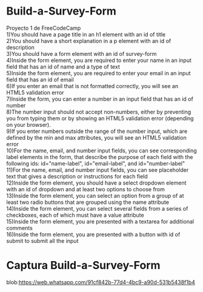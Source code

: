# Build-a-Survey-Form
Proyecto 1 de FreeCodeCamp <br>
1)You should have a page title in an h1 element with an id of title <br>
2)You should have a short explanation in a p element with an id of description <br>
3)You should have a form element with an id of survey-form <br>
4)Inside the form element, you are required to enter your name in an input field that has an id of name and a type of text <br>
5)Inside the form element, you are required to enter your email in an input field that has an id of email <br>
6)If you enter an email that is not formatted correctly, you will see an HTML5 validation error <br>
7)Inside the form, you can enter a number in an input field that has an id of number <br>
8)The number input should not accept non-numbers, either by preventing you from typing them or by showing an HTML5 validation error (depending on your browser). <br>
9)If you enter numbers outside the range of the number input, which are defined by the min and max attributes, you will see an HTML5 validation error <br>
10)For the name, email, and number input fields, you can see corresponding label elements in the form, that describe the purpose of each field with the following ids: id="name-label",  id="email-label", and id="number-label" <br>
11)For the name, email, and number input fields, you can see placeholder text that gives a description or instructions for each field <br>
12)Inside the form element, you should have a select dropdown element with an id of dropdown and at least two options to choose from <br>
13)Inside the form element, you can select an option from a group of at least two radio buttons that are grouped using the name attribute <br>
14)Inside the form element, you can select several fields from a series of checkboxes, each of which must have a value attribute <br>
15)Inside the form element, you are presented with a textarea for additional comments<br>
16)Inside the form element, you are presented with a button with id of submit to submit all the input<br>

# Captura Build-a-Survey-Form
blob:https://web.whatsapp.com/91cf842b-77d4-4bc9-a90d-531b5438f1b4

